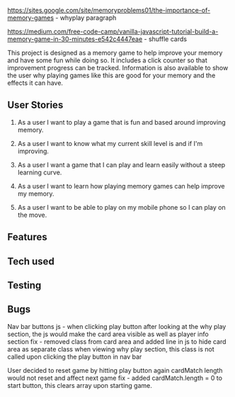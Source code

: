 https://sites.google.com/site/memoryproblems01/the-importance-of-memory-games - whyplay paragraph

https://medium.com/free-code-camp/vanilla-javascript-tutorial-build-a-memory-game-in-30-minutes-e542c4447eae - shuffle cards

This project is designed as a memory game to help improve your memory and have some fun while doing so. It includes a click counter so that improvement progress can be tracked.
Information is also available to show the user why playing games like this are good for your memory and the effects it can have.

## User Stories

1. As a user I want to play a game that is fun and based around improving memory.

2. As a user I want to know what my current skill level is and if I'm improving.

3. As a user I want a game that I can play and learn easily without a steep learning curve.

4. As a user I want to learn how playing memory games can help improve my memory.

5. As a user I want to be able to play on my mobile phone so I can play on the move.

## Features

## Tech used

## Testing




## Bugs 

Nav bar buttons js - when clicking play button after looking at the why play section, the js would make the card area visible as well as player info section
    fix - removed class from card area and added line in js to hide card area as separate class when viewing why play section, this class is not called upon clicking the play button in nav bar 

User decided to reset game by hitting play button again cardMatch length would not reset and affect next game 
    fix - added cardMatch.length = 0 to start button, this clears array upon starting game.